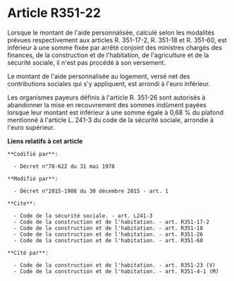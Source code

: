 # Article R351-22

Lorsque le montant de l'aide personnalisée, calculé selon les modalités prévues respectivement aux articles R. 351-17-2, R.
351-18 et R. 351-60, est inférieur à une somme fixée par arrêté conjoint des ministres chargés des finances, de la
construction et de l'habitation, de l'agriculture et de la sécurité sociale, il n'est pas procédé à son versement. 

Le montant de l'aide personnalisée au logement, versé net des contributions sociales qui s'y appliquent, est arrondi à l'euro
inférieur. 

Les organismes payeurs définis à l'article R. 351-26 sont autorisés à abandonner la mise en recouvrement des sommes indûment
payées lorsque leur montant est inférieur à une somme égale à 0,68 % du plafond mentionné à l'article L. 241-3 du code de la
sécurité sociale, arrondie à l'euro supérieur.

**Liens relatifs à cet article**

	**Codifié par**:

	  - Décret n°78-622 du 31 mai 1978

	**Modifié par**:

	  - Décret n°2015-1908 du 30 décembre 2015 - art. 1

	**Cite**:

	  - Code de la sécurité sociale. - art. L241-3
	  - Code de la construction et de l'habitation. - art. R351-17-2
	  - Code de la construction et de l'habitation. - art. R351-18
	  - Code de la construction et de l'habitation. - art. R351-26
	  - Code de la construction et de l'habitation. - art. R351-60

	**Cité par**:

	  - Code de la construction et de l'habitation. - art. R351-23 (V)
	  - Code de la construction et de l'habitation. - art. R351-4-1 (M)
